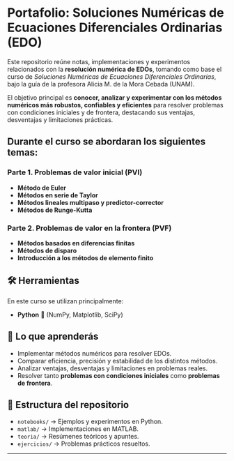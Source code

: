 # Portafolio: Soluciones Numéricas de Ecuaciones Diferenciales Ordinarias (EDO)

Este repositorio reúne notas, implementaciones y experimentos relacionados con la **resolución numérica de EDOs**, tomando como base el curso de *Soluciones Numéricas de Ecuaciones Diferenciales Ordinarias*, bajo la guía de la profesora Alicia M. de la Mora Cebada (UNAM). 

El objetivo principal es **conocer, analizar y experimentar con los métodos numéricos más robustos, confiables y eficientes** para resolver problemas con condiciones iniciales y de frontera, destacando sus ventajas, desventajas y limitaciones prácticas.


## Durante el curso se abordaran los siguientes temas:

### Parte 1. Problemas de valor inicial (PVI)
- **Método de Euler**
- **Métodos en serie de Taylor**
- **Métodos lineales multipaso y predictor-corrector**
- **Métodos de Runge-Kutta**

### Parte 2. Problemas de valor en la frontera (PVF)
- **Métodos basados en diferencias finitas**
- **Métodos de disparo**
- **Introducción a los métodos de elemento finito**


## 🛠️ Herramientas
En este curso se utilizan principalmente:
- **Python** 🐍 (NumPy, Matplotlib, SciPy)

## 🎯 Lo que aprenderás
- Implementar métodos numéricos para resolver EDOs.
- Comparar eficiencia, precisión y estabilidad de los distintos métodos.
- Analizar ventajas, desventajas y limitaciones en problemas reales.
- Resolver tanto **problemas con condiciones iniciales** como **problemas de frontera**.


## 📂 Estructura del repositorio
- `notebooks/` → Ejemplos y experimentos en Python.  
- `matlab/` → Implementaciones en MATLAB.  
- `teoria/` → Resúmenes teóricos y apuntes.  
- `ejercicios/` → Problemas prácticos resueltos.  

---
